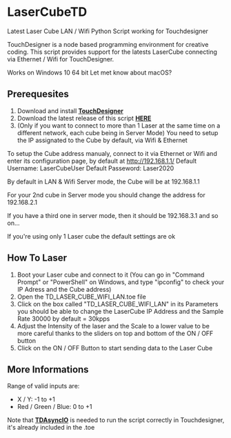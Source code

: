 # LaserCubeTD
Latest Laser Cube LAN / Wifi Python Script working for Touchdesigner 

TouchDesigner is a node based programming environment for creative coding. This script provides support for the latests LaserCube connecting via Ethernet / Wifi for TouchDesigner.

Works on Windows 10 64 bit
Let met know about macOS?

## Prerequesites

1) Download and install **[TouchDesigner](https://derivative.ca/download)**
2) Download the latest release of this script **[HERE](https://github.com/NairoDorian/LaserCubeTD/releases/download/TD/TD_LASER_CUBE_WIFI_LAN.toe)**
3) (Only if you want to connect to more than 1 Laser at the same time on a different network, each cube being in Server Mode) You need to setup the IP assignated to the Cube by default, via Wifi & Ethernet

To setup the Cube address manualy, connect to it via Ethernet or Wifi and enter its configuration page, by default at http://192.168.1.1/
Default Username: LaserCubeUser
Default Passeword: Laser2020

By default in LAN & Wifi Server mode, the Cube will be at 192.168.1.1

For your 2nd cube in Server mode you should change the address for 192.168.2.1

If you have a third one in server mode, then it should be 192.168.3.1 and so on...

If you're using only 1 Laser cube the default settings are ok


## How To Laser

1) Boot your Laser cube and connect to it (You can go in  "Command Prompt" or "PowerShell" on Windows, and type "ipconfig" to check your IP Adress and the Cube address)
2) Open the TD_LASER_CUBE_WIFI_LAN.toe file
3) Click on the box called "TD_LASER_CUBE_WIFI_LAN" in its Parameters you should be able to change the LaserCube IP Address and the Sample Rate 30000 by default = 30kpps
4) Adjust the Intensity of the laser and the Scale to a lower value to be more careful thanks to the sliders on top and bottom of the ON / OFF button
5) Click on the ON / OFF Button to start sending data to the Laser Cube


## More Informations

Range of valid inputs are:
- X / Y: -1 to +1
- Red / Green / Blue: 0 to +1


Note that **[TDAsyncIO](https://github.com/sndmtk/TouchDesigner-asyncio)** is needed to run the script correctly in Touchdesigner, it's already included in the .toe
